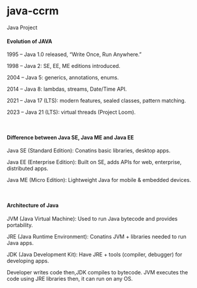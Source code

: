 # java-ccrm
Java Project
<br>

<h4>Evolution of JAVA</h4>
<p>1995 – Java 1.0 released, “Write Once, Run Anywhere.”

1998 – Java 2: SE, EE, ME editions introduced.

2004 – Java 5: generics, annotations, enums.

2014 – Java 8: lambdas, streams, Date/Time API.

2021 – Java 17 (LTS): modern features, sealed classes, pattern matching.

2023 – Java 21 (LTS): virtual threads (Project Loom).</p>
<br>
<h4>Difference between Java SE, Java ME and Java EE</h4>
<p>Java SE (Standard Edition): Conatins basic libraries, desktop apps.

Java EE (Enterprise Edition): Built on SE, adds APIs for web, enterprise, distributed apps.

Java ME (Micro Edition): Lightweight Java for mobile & embedded devices.</p>
<br>
<h4>Architecture of Java</h4>
<p>JVM (Java Virtual Machine): Used to run Java bytecode and provides portability.

JRE (Java Runtime Environment): Conatins JVM + libraries needed to run Java apps.

JDK (Java Development Kit): Have JRE + tools (compiler, debugger) for developing apps.

Developer writes code then,JDK compiles to bytecode. JVM executes the code using JRE libraries then, it can run on any OS.</p>
